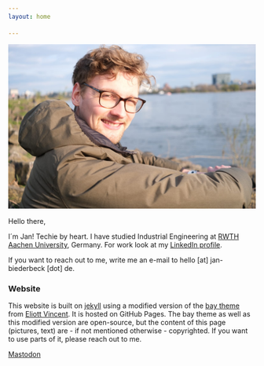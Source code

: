 ```yaml
---
layout: home

---
```

![Profile-Picture](/assets/img/profil-pic.jpeg)


Hello there,

I´m Jan! Techie by heart. I have studied Industrial Engineering at [RWTH Aachen University](https://www.rwth-aachen.de), Germany. For work look at my [LinkedIn profile](https://www.linkedin.com/in/jan-biederbeck/). 

If you want to reach out to me, write me an e-mail to hello [at] jan-biederbeck [dot] de. 

### Website
This website is built on [jekyll](https://jekyllrb.com) using a modified version of the [bay theme](https://github.com/eliottvincent/bay) from [Eliott Vincent](https://github.com/eliottvincent). It is hosted on GitHub Pages. The bay theme as well as this modified version are open-source, but the content of this page (pictures, text) are - if not mentioned otherwise - copyrighted. If you want to use parts of it, please reach out to me.

<a rel="me" href="https://bequeme-couch.de/@jangatanga">Mastodon</a>
